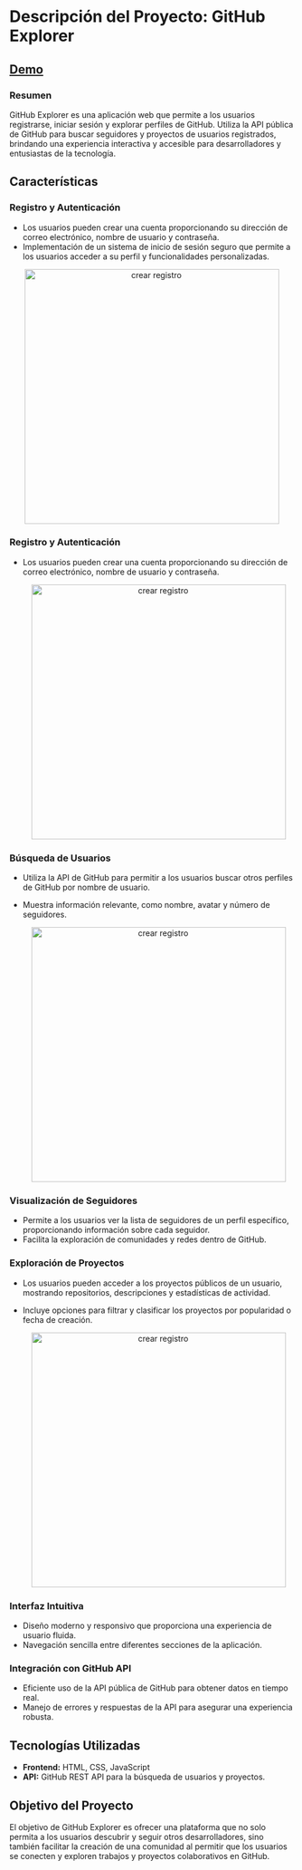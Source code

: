 # Descripción del Proyecto: GitHub Explorer

## [Demo](https://githubok.netlify.app/)

### Resumen
GitHub Explorer es una aplicación web que permite a los usuarios registrarse, iniciar sesión y explorar perfiles de GitHub. Utiliza la API pública de GitHub para buscar seguidores y proyectos de usuarios registrados, brindando una experiencia interactiva y accesible para desarrolladores y entusiastas de la tecnología.

## Características

### Registro y Autenticación
- Los usuarios pueden crear una cuenta proporcionando su dirección de correo electrónico, nombre de usuario y contraseña.
- Implementación de un sistema de inicio de sesión seguro que permite a los usuarios acceder a su perfil y funcionalidades personalizadas.

<p align="center">
  
  <img  src="git hub/assets/crearregistro.gif" alt="crear registro" width="450"/>
</p>

  ### Registro y Autenticación
- Los usuarios pueden crear una cuenta proporcionando su dirección de correo electrónico, nombre de usuario y contraseña.

  <p align="center">
  
  <img  src="git hub/assets/login.gif" alt="crear registro" width="450"/>
</p>



### Búsqueda de Usuarios
- Utiliza la API de GitHub para permitir a los usuarios buscar otros perfiles de GitHub por nombre de usuario.
- Muestra información relevante, como nombre, avatar y número de seguidores.

    <p align="center">
  
  <img  src="git hub/assets/buscarusuario.gif" alt="crear registro" width="450"/>
</p>

### Visualización de Seguidores
- Permite a los usuarios ver la lista de seguidores de un perfil específico, proporcionando información sobre cada seguidor.
- Facilita la exploración de comunidades y redes dentro de GitHub.

### Exploración de Proyectos
- Los usuarios pueden acceder a los proyectos públicos de un usuario, mostrando repositorios, descripciones y estadísticas de actividad.
- Incluye opciones para filtrar y clasificar los proyectos por popularidad o fecha de creación.

      
  <p align="center">
  <img  src="git hub/assets/favoritos.gif" alt="crear registro" width="450"/>
</p>


### Interfaz Intuitiva
- Diseño moderno y responsivo que proporciona una experiencia de usuario fluida.
- Navegación sencilla entre diferentes secciones de la aplicación.

### Integración con GitHub API
- Eficiente uso de la API pública de GitHub para obtener datos en tiempo real.
- Manejo de errores y respuestas de la API para asegurar una experiencia robusta.

## Tecnologías Utilizadas
- **Frontend:** HTML, CSS, JavaScript
- **API:** GitHub REST API para la búsqueda de usuarios y proyectos.

## Objetivo del Proyecto
El objetivo de GitHub Explorer es ofrecer una plataforma que no solo permita a los usuarios descubrir y seguir otros desarrolladores, sino también facilitar la creación de una comunidad al permitir que los usuarios se conecten y exploren trabajos y proyectos colaborativos en GitHub.


